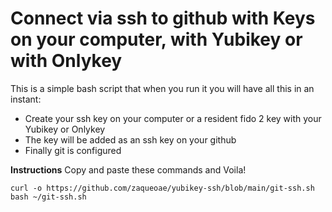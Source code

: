 # Connect via ssh to github with Keys on your computer, with Yubikey or with Onlykey
This is a simple bash script that when you run it you will have all this in an instant:
- Create your ssh key on your computer or a resident fido 2 key with your Yubikey or Onlykey
- The key will be added as an ssh key on your github
- Finally git is configured


**Instructions**
Copy and paste these commands and Voila!
```console
curl -o https://github.com/zaqueoae/yubikey-ssh/blob/main/git-ssh.sh
bash ~/git-ssh.sh
```
